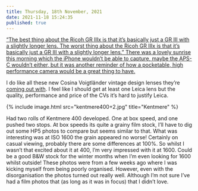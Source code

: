 ```yaml
---
title: Thursday, 18th November, 2021
date: 2021-11-18 15:24:35
published: true
---
```


[“The best thing about the Ricoh GR IIIx is that it’s basically just a GR III with a slightly longer lens. The worst thing about the Ricoh GR IIIx is that it’s basically just a GR III with a slightly longer lens.” There was a lovely sunrise this morning which the iPhone wouldn’t be able to capture, maybe the APS-C wouldn’t either, but it was another reminder of how a pocketable, high performance camera would be a great thing to have.](https://www.dpreview.com/opinion/4617817917/family-reunion-shooting-with-the-ricoh-gr-iiix-on-a-trip-home-to-england)

I do like all these new Cosina Voigtländer vintage design lenses they’re [coming out with](https://www.dpreview.com/news/5368388976/cosina-announces-its-updated-vintage-line-21mm-f3-5-lens-set-for-december-release). I feel like I should get at least one Leica lens but the quality, performance and price of the CVs it’s hard to justify Leica.

{% include image.html src="kentmere400+2.jpg" title="Kentmere" %}

Had two rolls of Kentmere 400 developed. One at box speed, and one pushed two stops. At box speeds its quite a grainy film stock, I’ll have to dig out some HP5 photos to compare but seems similar to that. What was interesting was at ISO 1600 the grain appeared no worse! Certainly on casual viewing, probably there are some differences at 100%. So whilst I wasn’t that excited about it at 400, I’m very impressed with it at 1600. Could be a good B&W stock for the winter months when I’m even looking for 1600 whilst outside! These photos were from a few weeks ago where I was kicking myself from being poorly organised. However, even with the disorganisation the photos turned out really well. Although I’m not sure I’ve had a film photos that (as long as it was in focus) that I didn’t love.